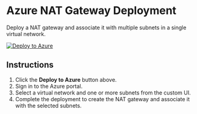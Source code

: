 # Azure NAT Gateway Deployment

Deploy a NAT gateway and associate it with multiple subnets in a single virtual network.

[![Deploy to Azure](https://aka.ms/deploytoazurebutton)](https://portal.azure.com/#create/Microsoft.Template/uri/https%3A%2F%2Fraw.githubusercontent.com%2F<your-org>%2F<your-repo>%2F<your-branch>%2FmainTemplate.json)


## Instructions
1. Click the **Deploy to Azure** button above.
2. Sign in to the Azure portal.
3. Select a virtual network and one or more subnets from the custom UI.
4. Complete the deployment to create the NAT gateway and associate it with the selected subnets.

